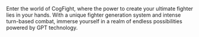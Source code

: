 Enter the world of CogFight, where the power to create your ultimate fighter lies in your hands. With a unique fighter generation system and intense turn-based combat, immerse yourself in a realm of endless possibilities powered by GPT technology.

